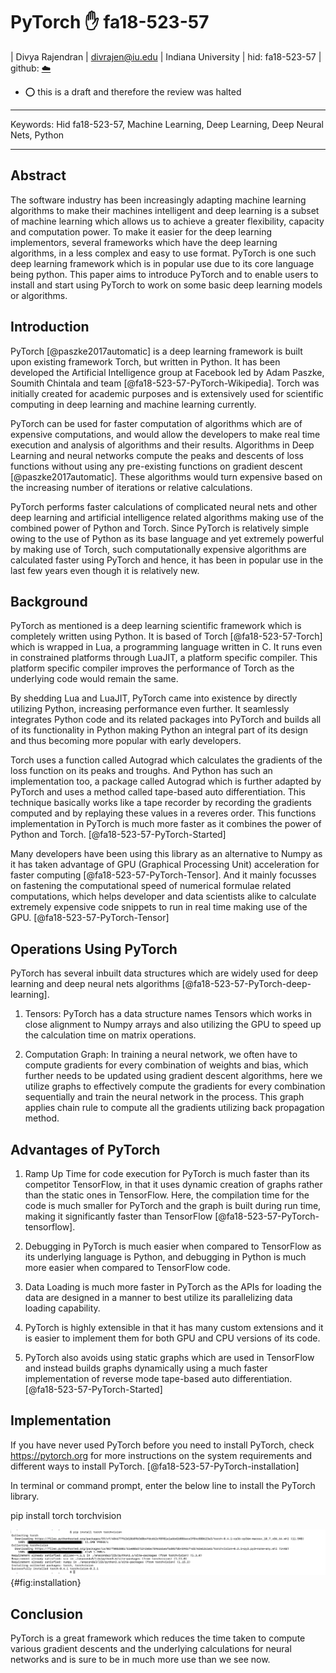 # PyTorch :hand: fa18-523-57

| Divya Rajendran
| divrajen@iu.edu
| Indiana University
| hid: fa18-523-57
| github: [:cloud:](https://github.com/cloudmesh-community/fa18-523-57/tree/master/paper)

* :o: this is a draft and therefore the review was halted

---

Keywords: Hid fa18-523-57, Machine Learning, Deep Learning, Deep Neural Nets, Python

---

## Abstract

The software industry has been increasingly adapting machine learning algorithms to make 
their machines intelligent and deep learning is a subset of machine learning which 
allows us to achieve a greater flexibility, capacity and computation power. To make it 
easier for the deep learning implementors, several frameworks which have the deep learning 
algorithms, in a less complex and easy to use format. PyTorch is one such deep learning 
framework which is in popular use due to its core language being python. This paper aims 
to introduce PyTorch and to enable users to install and start using PyTorch to work on some 
basic deep learning models or algorithms.


## Introduction

PyTorch [@paszke2017automatic] is a deep learning framework is built upon existing 
framework Torch, but written in Python. It has been developed the Artificial Intelligence
group at Facebook led by Adam Paszke, Soumith Chintala and team [@fa18-523-57-PyTorch-Wikipedia]. 
Torch was initially created for academic purposes and is extensively used for scientific 
computing in deep learning and machine learning currently. 

PyTorch can be used for faster computation of algorithms which are of expensive computations, 
and would allow the developers to make real time execution and analysis of algorithms and 
their results. Algorithms in Deep Learning and neural networks compute the peaks and descents 
of loss functions without using any pre-existing functions on gradient descent 
[@paszke2017automatic]. These algorithms would turn expensive based on the increasing number 
of iterations or relative calculations.

PyTorch performs faster calculations of complicated neural nets and other deep learning and 
artificial intelligence related algorithms making use of the combined power of Python and 
Torch. Since PyTorch is relatively simple owing to the use of Python as its base language and 
yet extremely powerful by making use of Torch, such computationally expensive algorithms are 
calculated faster using PyTorch and hence, it has been in popular use in the last few years 
even though it is relatively new.   


## Background

PyTorch as mentioned is a deep learning scientific framework which is completely written 
using Python. It is based of Torch [@fa18-523-57-Torch] which is wrapped in Lua, a programming 
language written in C. It runs even in constrained platforms through LuaJIT, a platform 
specific compiler. This platform specific compiler improves the performance of Torch as the 
underlying code would remain the same. 

By shedding Lua and LuaJIT, PyTorch came into existence by directly utilizing Python, 
increasing performance even further. It seamlessly integrates Python code and its related 
packages into PyTorch and builds all of its functionality in Python making Python an integral 
part of its design and thus becoming more popular with early developers.

Torch uses a function called Autograd which calculates the gradients of the loss function on 
its peaks and troughs. And Python has such an implementation too, a package called Autograd 
which is further adapted by PyTorch and uses a method called tape-based auto differentiation.
This technique basically works like a tape recorder by recording the gradients computed and 
by replaying these values in a reveres order. This functions implementation in PyTorch is 
much more faster as it combines the power of Python and Torch. [@fa18-523-57-PyTorch-Started]

Many developers have been using this library as an alternative to Numpy as it has taken 
advantage of GPU (Graphical Processing Unit) acceleration for faster computing 
[@fa18-523-57-PyTorch-Tensor]. And it mainly focusses on fastening the computational speed 
of numerical formulae related computations, which helps developer and data scientists alike 
to calculate extremely expensive code snippets to run in real time making use of the GPU. 
[@fa18-523-57-PyTorch-Tensor]


## Operations Using PyTorch

PyTorch has several inbuilt data structures which are widely used for deep learning and 
deep neural nets algorithms [@fa18-523-57-PyTorch-deep-learning].

1.	Tensors: PyTorch has a data structure names Tensors which works in close alignment to 
	Numpy arrays and also utilizing the GPU to speed up the calculation time on matrix 
	operations. 

2.	Computation Graph: In training a neural network, we often have to compute gradients 
	for every combination of weights and bias, which further needs to be updated using 
	gradient descent algorithms, here we utilize graphs to effectively compute the 
	gradients for every combination sequentially and train the neural network in the 
	process. This graph applies chain rule to compute all the gradients utilizing back 
	propagation method.


## Advantages of PyTorch

1.	Ramp Up Time for code execution for PyTorch is much faster than its competitor 
	TensorFlow, in that it uses dynamic creation of graphs rather than the static ones in 
	TensorFlow. Here, the compilation time for the code is much smaller for PyTorch and 
	the graph is built during run time, making it significantly faster than TensorFlow 
	[@fa18-523-57-PyTorch-tensorflow]. 

2.	Debugging in PyTorch is much easier when compared to TensorFlow as its underlying 
	language is Python, and debugging in Python is much more easier when compared to 
	TensorFlow code.

3.	Data Loading is much more faster in PyTorch as the APIs for loading the data are 
	designed in a manner to best utilize its parallelizing data loading capability. 

4.	PyTorch is highly extensible in that it has many custom extensions and it is easier to 
	implement them for both GPU and CPU versions of its code.
	
5.	PyTorch also avoids using static graphs which are used in TensorFlow and instead builds 
	graphs dynamically using a much faster implementation of reverse mode tape-based auto 
	differentiation. [@fa18-523-57-PyTorch-Started]
	
	
## Implementation

If you have never used PyTorch before you need to install PyTorch, check https://pytorch.org 
for more instructions on the system requirements and different ways to install PyTorch. 
[@fa18-523-57-PyTorch-installation]

In terminal or command prompt, enter the below line to install the PyTorch library.

pip install torch torchvision

![installation](images/install.png){#fig:installation}

## Conclusion

PyTorch is a great framework which reduces the time taken to compute various gradient 
descents and the underlying calculations for neural networks and is sure to be in much 
more use than we see now.
